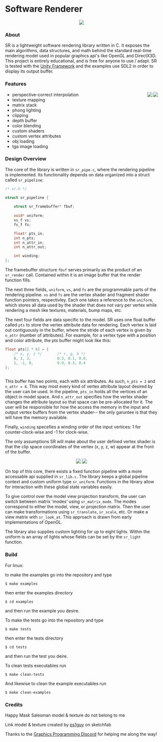 # Software Renderer

<p align="center">
  <img src="https://user-images.githubusercontent.com/8971799/189614240-9449b3fe-372d-4796-8f32-3b13309ca629.png" />
</p>

### About
SR is a lightweight software rendering library written in C.  It exposes the main algorithms, data structures, and math behind the standard real-time rendering model used in popular graphics api's like OpenGL and DirectX3D.  This project is entirely educational, and is free for anyone to use / adapt.  SR is tested with the [Unity Framework](http://www.throwtheswitch.org/unity) and the examples use SDL2 in order to display its output buffer.

### Features
<p align="right">
  <img align="right" src="https://user-images.githubusercontent.com/8971799/189619522-cc23a50b-4dfd-4391-95c2-3a930e215c3d.png" />
</p>
<p align="right">
  <img align="right" src="https://user-images.githubusercontent.com/8971799/189634455-dd1d293c-930b-4c03-9341-2c6949d07b8e.png" />
</p>

* perspective-correct interpolation
* texture mapping
* matrix stack
* phong lighting
* clipping
* depth buffer
* color blending
* custom shaders
* custom vertex attributes
* obj loading
* tga image loading

### Design Overview
The core of the library is written in `sr_pipe.c`, where the rendering pipeline is implemented.  Its functionality depends on data organized into a struct called `sr_pipeline`:
```c
/* sr.h */

struct sr_pipeline {
    
    struct sr_framebuffer* fbuf;
    
    void* uniform;        
    vs_f vs;
    fs_f fs;

    float* pts_in;
    int n_pts;
    int n_attr_in;
    int n_attr_out;

    int winding;
};
```
The framebuffer structure `fbuf` serves primarily as the product of an `sr_render` call.  Contained within it is an image buffer that the render function fills.  

The next three fields, `uniform`, `vs`, and `fs` are the programmable parts of the rendering pipeline.  `vs` and `fs` are the vertex shader and fragment shader function pointers, respectivley.  Each one takes a reference to the `uniform`, which stores all data used by the shader that does not vary per vertex while rendering a mesh like textures, materials, bump maps, etc.

The next four fields are data specific to the model.
SR uses one float buffer called `pts` to store the vertex attribute data for rendering.  Each vertex is laid out contiguously in the buffer, where the stride of each vertex is given by `n_attr` (number of attributes).  For example, for a vertex type with a position and color attribute, the pts buffer might look like this:
```c
float pts[2 * 6] = {
    /* x, y, z */       /* r, g, b */
    0, 1, 2,            0.3, 0.1, 0.0,
    1, -1, 0,           0.9, 0.3, 0.4
};
                        
```
This buffer has two points, each with six attributes.  As such, `n_pts = 2` and `n_attr = 6`.  This way most every kind of vertex attribute layout desired by the user can be used.  In the pipeline, `pts_in` holds all the vertices of an object in model space.  And `n_attr_out` specifies how the vertex shader changes the attribute layout so that space can be pre-allocated for it.  The user will be responsible for how the access the memory in the input and output vertex buffers from the vertex shader-- the only garuntee is that they will have the memory available.

Finally, `winding` specefies a winding order of the input vertices: 1 for counter-clock-wise and -1 for clock-wise.

The only assumptions SR will make about the user defined vertex shader is that the clip space coordinates of the vertex (x, y, z, w) appear at the front of the buffer.

<p align="center">
  <img src="https://user-images.githubusercontent.com/8971799/189635638-c78c674f-316b-4337-b5c3-75948d0e468e.png" />
  <img src="https://user-images.githubusercontent.com/8971799/189635641-df877cd6-5575-4f24-8a3d-e2ae5e21b405.png" />
</p>

On top of this core, there exists a fixed function pipeline with a more accessable api supplied in `sr_lib.c`.  The library keeps a global pipeline context and custom uniform type `sr_uniform`.  Functions in the library allow for interaction with these global state variables easily.  

To give control over the model view projection transform, the user can switch between matrix 'modes' using `sr_matrix_mode`.  The modes correspond to either the model, view, or projection matrix.  Then the user can make transformations using `sr_translate`, `sr_scale`, etc.  Or make a view matrix with `sr_look_at`.  This approach is drawn from early implementations of OpenGL.

The library also supplies custom lighting for up to eight lights.  Within the uniform is an array of lights whose fields can be set by the `sr_light` function.

### Build
For linux:

to make the examples go into the repository and type 
```
$ make examples
```
then enter the examples directory
```
$ cd examples
```
and then run the example you desire.

To make the tests go into the repository and type
```
$ make tests
```
then enter the tests directory
```
$ cd tests
```
and then run the test you deire.

To clean tests executables run
```
$ make clean-tests
```
And likewise to clean the example executables run 
```
$ make clean-examples
```

### Credits

Happy Mask Salesman model & texture do not belong to me

Link model & texture created by [ps1guy](https://sketchfab.com/ps1guy) on sketchfab

Thanks to the [Graphics Programming Discord](https://discord.com/invite/6mgNGk7) for helping me along the way!


